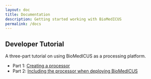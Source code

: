 ```yaml
---
layout: doc
title: Documentation
description: Getting started working with BioMedICUS
permalink: /docs
---
```


## Developer Tutorial

A three-part tutorial on using BioMedICUS as a processing platform.

- Part 1: [Creating a processor](dev-tutorial/tutorial-1)
- Part 2: [Including the processor when deploying BioMedICUS](#)
